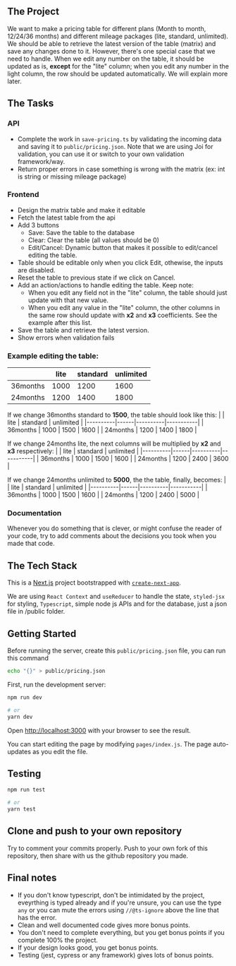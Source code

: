 
## The Project

We want to make a pricing table for different plans (Month to month, 12/24/36 months) and different mileage packages (lite, standard, unlimited). We should be able to retrieve the latest version of the table (matrix) and save any changes done to it. However, there's one special case that we need to handle. When we edit any number on the table, it should be updated as is, **except** for the "lite" column; when you edit any number in the light column, the row should be updated automatically. We will explain more later.

## The Tasks

### API
- Complete the work in `save-pricing.ts` by validating the incoming data and saving it to `public/pricing.json`. Note that we are using Joi for validation, you can use it or switch to your own validation framework/way.
- Return proper errors in case something is wrong with the matrix (ex: int is string or missing mileage package)

### Frontend
- Design the matrix table and make it editable
- Fetch the latest table from the api
- Add 3 buttons
  - Save: Save the table to the database
  - Clear: Clear the table (all values should be 0)
  - Edit/Cancel: Dynamic button that makes it possible to edit/cancel editing the table.
- Table should be editable only when you click Edit, othewise, the inputs are disabled.
- Reset the table to previous state if we click on Cancel.
- Add an action/actions to handle editing the table. Keep note:
  - When you edit any field not in the "lite" column, the table should just update with that new value.
  - When you edit any value in the "lite" column, the other columns in the same row should update with **x2** and **x3** coefficients. See the example after this list.
- Save the table and retrieve the latest version.
- Show errors when validation fails

### Example editing the table:

| | lite | standard | unlimited |
|----------|------|----------|-----------|
| 36months | 1000 | 1200 | 1600 |
| 24months | 1200 | 1400 | 1800 |

If we change 36months standard to **1500**,  the table should look like this:
| | lite | standard | unlimited |
|----------|------|----------|-----------|
| 36months | 1000 | 1500 | 1600 |
| 24months | 1200 | 1400 | 1800 |

If we change 24months lite, the next columns will be multiplied by **x2** and **x3** respectively:
| | lite | standard | unlimited |
|----------|------|----------|-----------|
| 36months | 1000 | 1500 | 1600 |
| 24months | 1200 | 2400 | 3600 |

If we change 24months unlimited to **5000**, the the table, finally, becomes:
| | lite | standard | unlimited |
|----------|------|----------|-----------|
| 36months | 1000 | 1500 | 1600 |
| 24months | 1200 | 2400 | 5000 |

### Documentation
Whenever you do something that is clever, or might confuse the reader of your code, try to add comments
about the decisions you took when you made that code.

## The Tech Stack

This is a [Next.js](https://nextjs.org/) project bootstrapped with
[`create-next-app`](https://github.com/vercel/next.js/tree/canary/packages/create-next-app).

We are using `React Context` and `useReducer` to handle the state, `styled-jsx` for styling, `Typescript`, simple node js APIs and for the database, just a json file in /public folder.

## Getting Started

Before running the server, create this `public/pricing.json` file, you can run this command

```bash
echo "{}" > public/pricing.json
```

First, run the development server:

```bash
npm run dev

# or
yarn dev
```

Open [http://localhost:3000](http://localhost:3000) with your browser to see the result.

You can start editing the page by modifying `pages/index.js`. The page auto-updates as you edit the file.

## Testing

```bash
npm run test

# or
yarn test
```

## Clone and push to your own repository

Try to comment your commits properly. Push to your own fork of this repository, then share
with us the github repository you made.

## Final notes
- If you don't know typescript, don't be intimidated by the project, eveyrthing is typed already and if you're unsure, you can use the type `any` or you can mute the errors using `//@ts-ignore` above the line that has the error.
- Clean and well documented code gives more bonus points.
- You don't need to complete everything, but you get bonus points if you complete 100% the project.
- If your design looks good, you get bonus points.
- Testing (jest, cypress or any framework) gives lots of bonus points.